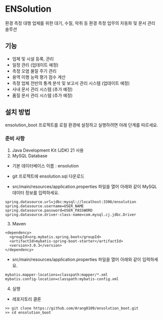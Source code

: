 # ENSolution
환경 측정 대행 업체를 위한 대기, 수질, 악취 등 환경 측정 업무의 자동화 및 문서 관리 솔루션

## 기능
- 업체 및 시설 등록, 관리
- 일정 관리 (업데이트 예정)
- 측정 오염 물질 주기 관리
- 용역 이행 능력 평가 점수 계산
- 측정 업체 전반의 통계 분석 및 보고서 관리 시스템 (업데이트 예정)
- 사내 문서 관리 시스템 (추가 예정)
- 품질 문서 관리 시스템 (추가 예정)

## 설치 방법
ensolution_boot 프로젝트를 로컬 환경에 설정하고 실행하려면 아래 단계를 따르세요.
### 준비 사항
1. Java Development Kit (JDK) 21 사용
2. MySQL Database
- 기본 데이터베이스 이름 : ensolution
- git 프로젝트에 ensolution.sql 다운로드

- src/main/resources/application.properties 파일을 열어
아래와 같이 MySQL 데이터 정보를 입력하세요.
```
spring.datasource.url=jdbc:mysql://localhost:3306/ensolution
spring.datasource.username=USER_NAME
spring.datasource.password=USER_PASSWORD
spring.datasource.driver-class-name=com.mysql.cj.jdbc.Driver
```
3. Maven
```
<dependency>
  <groupId>org.mybatis.spring.boot</groupId>
  <artifactId>mybatis-spring-boot-starter</artifactId>
  <version>3.0.3</version>
</dependency>
```
- src/main/resources/application.properties 파일을 열어 아래와 같이 입력하세요.
```
mybatis.mapper-locations=classpath:mapper/*.xml
mybatis.config-location=classpath:mybatis-config.xml
```
4. 실행
- 레포지토리 클론
```
>> git clone https://github.com/Arang0109/ensolution_boot.git
>> cd ensolution_boot
```